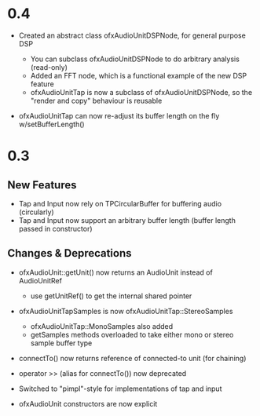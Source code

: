 0.4
=====

- Created an abstract class ofxAudioUnitDSPNode, for general purpose DSP
  - You can subclass ofxAudioUnitDSPNode to do arbitrary analysis (read-only)
  - Added an FFT node, which is a functional example of the new DSP feature
  - ofxAudioUnitTap is now a subclass of ofxAudioUnitDSPNode, so the "render and copy" behaviour is reusable

- ofxAudioUnitTap can now re-adjust its buffer length on the fly w/setBufferLength()

0.3
=====

New Features
------------
- Tap and Input now rely on TPCircularBuffer for buffering audio (circularly)
- Tap and Input now support an arbitrary buffer length (buffer length passed in constructor)

Changes & Deprecations
----------------------
- ofxAudioUnit::getUnit() now returns an AudioUnit instead of AudioUnitRef
  - use getUnitRef() to get the internal shared pointer

- ofxAudioUnitTapSamples is now ofxAudioUnitTap::StereoSamples
  - ofxAudioUnitTap::MonoSamples also added
  - getSamples methods overloaded to take either mono or stereo sample buffer type

- connectTo() now returns reference of connected-to unit (for chaining)
- operator >> (alias for connectTo()) now deprecated 

- Switched to "pimpl"-style for implementations of tap and input
- ofxAudioUnit constructors are now explicit

